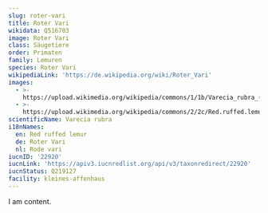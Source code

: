 ```yaml
---
slug: roter-vari
title: Roter Vari
wikidata: Q516703
image: Roter Vari
class: Säugetiere
order: Primaten
family: Lemuren
species: Roter Vari
wikipediaLink: 'https://de.wikipedia.org/wiki/Roter_Vari'
images:
  - >-
    https://upload.wikimedia.org/wikipedia/commons/1/1b/Varecia_rubra_(habitus).jpg
  - >-
    https://upload.wikimedia.org/wikipedia/commons/2/2c/Red.ruffed.lemur.ontree.arp.jpg
scientificName: Varecia rubra
i18nNames:
  en: Red ruffed lemur
  de: Roter Vari
  nl: Rode vari
iucnID: '22920'
iucnLink: 'https://apiv3.iucnredlist.org/api/v3/taxonredirect/22920'
iucnStatus: Q219127
facility: kleines-affenhaus
---
```


I am content.
